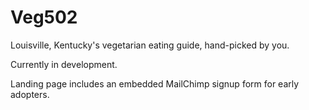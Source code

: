 # Veg502

Louisville, Kentucky's vegetarian eating guide, hand-picked by you.

Currently in development.

Landing page includes an embedded MailChimp signup form for early adopters.
